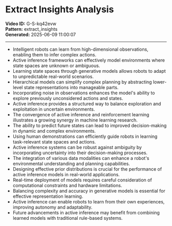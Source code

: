# Extract Insights Analysis

**Video ID:** G-S-kq42evw  
**Pattern:** extract_insights  
**Generated:** 2025-06-09 11:00:07  

---

- Intelligent robots can learn from high-dimensional observations, enabling them to infer complex actions.
- Active inference frameworks can effectively model environments where state spaces are unknown or ambiguous.
- Learning state spaces through generative models allows robots to adapt to unpredictable real-world scenarios.
- Hierarchical models can simplify complex planning by abstracting lower-level state representations into manageable parts.
- Incorporating noise in observations enhances the model's ability to explore previously unconsidered actions and states.
- Active inference provides a structured way to balance exploration and exploitation in uncertain environments.
- The convergence of active inference and reinforcement learning illustrates a growing synergy in machine learning research.
- The ability to predict future states can lead to improved decision-making in dynamic and complex environments.
- Using human demonstrations can efficiently guide robots in learning task-relevant state spaces and actions.
- Active inference systems can be robust against ambiguity by incorporating uncertainty into their decision-making processes.
- The integration of various data modalities can enhance a robot's environmental understanding and planning capabilities.
- Designing effective prior distributions is crucial for the performance of active inference models in real-world applications.
- Real-time deployment of models requires careful consideration of computational constraints and hardware limitations.
- Balancing complexity and accuracy in generative models is essential for effective representation learning.
- Active inference can enable robots to learn from their own experiences, improving autonomy and adaptability.
- Future advancements in active inference may benefit from combining learned models with traditional rule-based systems.